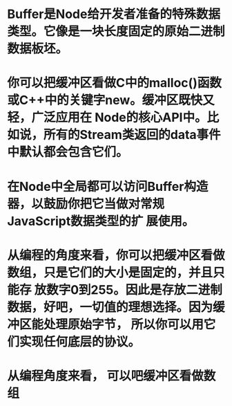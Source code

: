<!--
 * @File: 
 * @Author: zhangxiangyi
 * @Date: 2020-05-29 19:28:18
 * @Update: 
--> 
# Buffer是Node给开发者准备的特殊数据类型。它像是一块长度固定的原始二进制数据板坯。
# 你可以把缓冲区看做C中的malloc()函数或C++中的关键字new。缓冲区既快又轻，广泛应用在 Node的核心API中。比如说，所有的Stream类返回的data事件中默认都会包含它们。
# 在Node中全局都可以访问Buffer构造器，以鼓励你把它当做对常规JavaScript数据类型的扩 展使用。
# 从编程的角度来看，你可以把缓冲区看做数组，只是它们的大小是固定的，并且只能存 放数字0到255。因此是存放二进制数据，好吧，一切值的理想选择。因为缓冲区能处理原始字节， 所以你可以用它们实现任何底层的协议。

# 从编程角度来看， 可以吧缓冲区看做数组